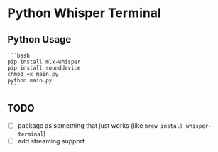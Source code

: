 # Python Whisper Terminal

## Python Usage

    ```bash
    pip install mlx-whisper
    pip install sounddevice
    chmod +x main.py
    python main.py
    ```

## TODO

- [ ] package as something that just works (like `brew install whisper-terminal`)
- [ ] add streaming support
